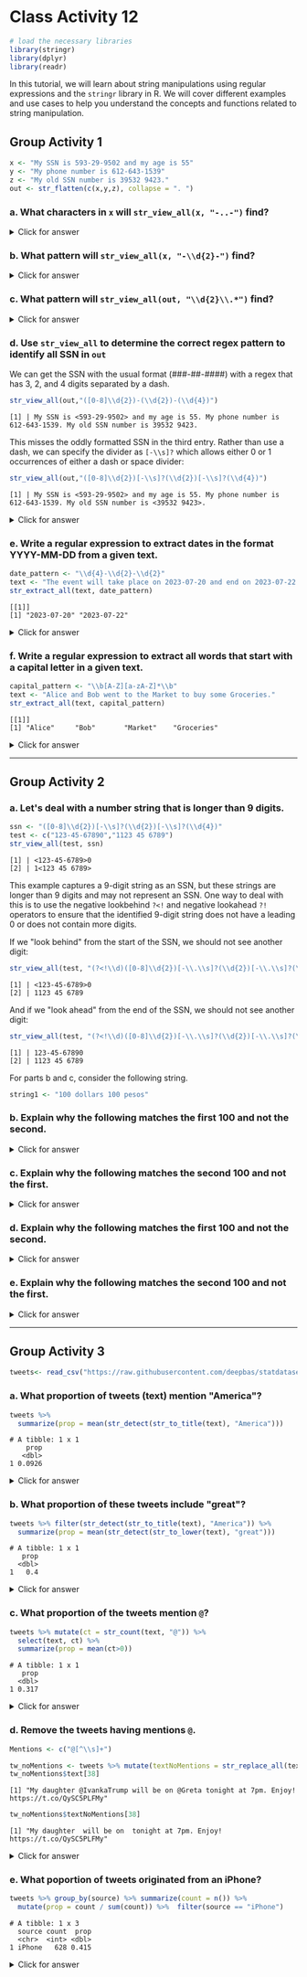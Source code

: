# Class Activity 12


```r
# load the necessary libraries
library(stringr)
library(dplyr)
library(readr)
```


In this tutorial, we will learn about string manipulations using regular expressions and the `stringr` library in R. We will cover different examples and use cases to help you understand the concepts and functions related to string manipulation.


## Group Activity 1


```r
x <- "My SSN is 593-29-9502 and my age is 55"
y <- "My phone number is 612-643-1539"
z <- "My old SSN number is 39532 9423."
out <- str_flatten(c(x,y,z), collapse = ". ")
```

### a. What characters in `x` will `str_view_all(x, "-..-")` find?

<details>
<summary class="answer">Click for answer</summary>
*answer:*

The pattern searches for a dash, followed by any two characters, followed by another dash. In x, it finds "-29-" which is a part of the SSN.


```r
str_view_all(x, "-..-")
```

```
[1] | My SSN is 593<-29->9502 and my age is 55
```


</details>

### b. What pattern will `str_view_all(x, "-\\d{2}-")` find?

<details>
<summary class="answer">Click for answer</summary>
*answer:*

The pattern searches for a dash, followed by two digits, followed by another dash. In x, it finds the same "-29-" as in the previous example, which is a part of the SSN.



```r
str_view_all(x, "-\\d{2}-")  # "-" then 2 digits then "-"
```

```
[1] | My SSN is 593<-29->9502 and my age is 55
```


</details>

### c. What pattern will `str_view_all(out, "\\d{2}\\.*")` find?

<details>
<summary class="answer">Click for answer</summary>
*answer:*

The pattern searches for two digits followed by an optional period. In out, it finds "55" and "55.", which represent the age in the first sentence.


```r
str_view_all(out, "\\s\\d{2}\\.")  # 2 digits then "."
```

```
[1] | My SSN is 593-29-9502 and my age is< 55.> My phone number is 612-643-1539. My old SSN number is 39532 9423.
```


</details>

### d. Use `str_view_all` to determine the correct regex pattern to identify all SSN in `out`

We can get the SSN with the usual format (###-##-####) with a regex that has 3, 2, and 4 digits separated by a dash. 


```r
str_view_all(out,"([0-8]\\d{2})-(\\d{2})-(\\d{4})")
```

```
[1] | My SSN is <593-29-9502> and my age is 55. My phone number is 612-643-1539. My old SSN number is 39532 9423.
```

This misses the oddly formatted SSN in the third entry. Rather than use a dash, we can specify the divider as `[-\\s]?` which allows either 0 or 1 occurrences of either a dash or space divider:


```r
str_view_all(out,"([0-8]\\d{2})[-\\s]?(\\d{2})[-\\s]?(\\d{4})")
```

```
[1] | My SSN is <593-29-9502> and my age is 55. My phone number is 612-643-1539. My old SSN number is <39532 9423>.
```

<details>
<summary class="answer">Click for answer</summary>
*answer:*

The first pattern finds the SSNs in the standard format (###-##-####) by searching for 3 digits, a dash, 2 digits, another dash, and 4 digits. The second pattern does the same but allows for a space instead of a dash as a divider. It finds all SSNs in out, including the oddly formatted one in the third sentence.

</details>

### e. Write a regular expression to extract dates in the format YYYY-MM-DD from a given text.


```r
date_pattern <- "\\d{4}-\\d{2}-\\d{2}"
text <- "The event will take place on 2023-07-20 and end on 2023-07-22."
str_extract_all(text, date_pattern)
```

```
[[1]]
[1] "2023-07-20" "2023-07-22"
```


<details>
<summary class="answer">Click for answer</summary>
*Answer:* The pattern searches for 4 digits, a dash, 2 digits, another dash, and 2 digits. In the given text, it finds the dates "2023-07-20" and "2023-07-22".


</details>

### f. Write a regular expression to extract all words that start with a capital letter in a given text.



```r
capital_pattern <- "\\b[A-Z][a-zA-Z]*\\b"
text <- "Alice and Bob went to the Market to buy some Groceries."
str_extract_all(text, capital_pattern)
```

```
[[1]]
[1] "Alice"     "Bob"       "Market"    "Groceries"
```

<details>
<summary class="answer">Click for answer</summary>
*Answer:* The pattern searches for a word boundary, followed by an uppercase letter, and then any sequence of letters. In the given text, it finds the words "Alice", "Bob", "Market", and "Groceries".

</details>

-----------------------------------------------------------------------------------

## Group Activity 2

### a. Let's deal with a number string that is longer than 9 digits.


```r
ssn <- "([0-8]\\d{2})[-\\s]?(\\d{2})[-\\s]?(\\d{4})"
test <- c("123-45-67890","1123 45 6789")
str_view_all(test, ssn)
```

```
[1] | <123-45-6789>0
[2] | 1<123 45 6789>
```

This example captures a 9-digit string as an SSN, but these strings are longer than 9 digits and may not represent an SSN. One way to deal with this is to use the negative lookbehind `?<!` and negative lookahead `?!` operators to ensure that the identified 9-digit string does not have a leading 0 or does not contain more digits.

If we "look behind" from the start of the SSN, we should not see another digit:


```r
str_view_all(test, "(?<!\\d)([0-8]\\d{2})[-\\.\\s]?(\\d{2})[-\\.\\s]?(\\d{4})")
```

```
[1] | <123-45-6789>0
[2] | 1123 45 6789
```

And if we "look ahead" from the end of the SSN, we should not see another digit:


```r
str_view_all(test, "(?<!\\d)([0-8]\\d{2})[-\\.\\s]?(\\d{2})[-\\.\\s]?(\\d{4})(?!\\d)")
```

```
[1] | 123-45-67890
[2] | 1123 45 6789
```


For parts b and c, consider the following string. 


```r
string1 <- "100 dollars 100 pesos"
```


### b. Explain why the following matches the first 100 and not the second.

<details>
<summary class="answer">Click for answer</summary>
*answer:* It looks for one or more digits followed by a space and `dollars`



```r
str_view(string1, "\\d+(?= dollars)")
```

```
[1] | <100> dollars 100 pesos
```


</details>

### c. Explain why the following matches the second 100 and not the first.

<details>
<summary class="answer">Click for answer</summary>
*answer:* It looks for one or more digits not followed by either a digit or space followed by `dollars`



```r
str_view(string1, "\\d+(?!\\d| dollars)")
```

```
[1] | 100 dollars <100> pesos
```


For parts d and e, please take a look at `string2`. 



```r
string2 <- "USD100 PESO100"
```


</details>

### d. Explain why the following matches the first 100 and not the second.

<details>
<summary class="answer">Click for answer</summary>
*answer:* It looks for exactly 3 digits preceded by USD



```r
str_view(string2, "(?<=USD)\\d{3}")
```

```
[1] | USD<100> PESO100
```

</details>

### e. Explain why the following matches the second 100 and not the first.

<details>
<summary class="answer">Click for answer</summary>
*answer:* It looks for exactly 3 digits that is not preceded by USD



```r
str_view(string2, "(?<!USD)\\d{3}")
```

```
[1] | USD100 PESO<100>
```

</details>

-------------------------------------------------------------------

##  Group Activity 3


```r
tweets<- read_csv("https://raw.githubusercontent.com/deepbas/statdatasets/main/TrumpTweetData.csv")
```

### a. What proportion of tweets (text) mention "America"?


```r
tweets %>% 
  summarize(prop = mean(str_detect(str_to_title(text), "America"))) 
```

```
# A tibble: 1 x 1
    prop
   <dbl>
1 0.0926
```

<details>
<summary class="answer">Click for answer</summary>
*Answer:* About 10% of tweets mention "America".

</details>

### b. What proportion of these tweets include "great"?


```r
tweets %>% filter(str_detect(str_to_title(text), "America")) %>%
  summarize(prop = mean(str_detect(str_to_lower(text), "great"))) 
```

```
# A tibble: 1 x 1
   prop
  <dbl>
1   0.4
```

<details>
<summary class="answer">Click for answer</summary>
*Answer:* About 40% of tweets mention "great".

</details>

### c. What proportion of the tweets mention `@`?


```r
tweets %>% mutate(ct = str_count(text, "@")) %>%
  select(text, ct) %>%
  summarize(prop = mean(ct>0))
```

```
# A tibble: 1 x 1
   prop
  <dbl>
1 0.317
```

<details>
<summary class="answer">Click for answer</summary>
*Answer:* About 32% of tweets mention `@`.

</details>

### d. Remove the tweets having mentions `@`.


```r
Mentions <- c("@[^\\s]+")

tw_noMentions <- tweets %>% mutate(textNoMentions = str_replace_all(text, Mentions, ""))
tw_noMentions$text[38]
```

```
[1] "My daughter @IvankaTrump will be on @Greta tonight at 7pm. Enjoy! https://t.co/QySC5PLFMy"
```

```r
tw_noMentions$textNoMentions[38]
```

```
[1] "My daughter  will be on  tonight at 7pm. Enjoy! https://t.co/QySC5PLFMy"
```

<details>
<summary class="answer">Click for answer</summary>
*Answer:* `@:` This part of the pattern matches the "@" symbol, which usually indicates the beginning of a mention in a tweet.
[^\s]+: This part of the pattern matches one or more characters that are NOT whitespaces. The `^` inside the square brackets `[ ]` negates the character class (meaning it matches any character that is NOT in the specified class). The double backslash `\\` is used to escape the backslash in the R string, so the pattern `\\s` represents the whitespace character class `\s`. Finally, the + indicates that the pattern should match one or more occurrences of the non-whitespace characters. Together, this regular expression pattern `@[^\\s]+` matches any mention in a tweet, which usually starts with "@" followed by one or more non-whitespace characters.

</details>

### e. What poportion of tweets originated from an iPhone?



```r
tweets %>% group_by(source) %>% summarize(count = n()) %>%
  mutate(prop = count / sum(count)) %>%  filter(source == "iPhone")
```

```
# A tibble: 1 x 3
  source count  prop
  <chr>  <int> <dbl>
1 iPhone   628 0.415
```


<details>
<summary class="answer">Click for answer</summary>
*Answer:* About 42% of the tweets originated from an iPhone.

</details>
